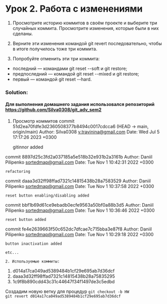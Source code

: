 # Урок 2. Работа с изменениями

1. Просмотрите историю коммитов в своём проекте и выберите три случайных коммита. Просмотрите изменения, которые были в них сделаны.

2. Верните эти изменения командой git revert последовательно, чтобы в итоге получилось тоже три коммита.

3. Попробуйте отменить эти три коммита:

- последний — командами git reset --soft и git restore;
- предпоследний — командой git reset --mixed и git restore;
- первый — командой git reset --hard.

### Solution:

#### Для выполнения домашнего задания использовался репозиторий https://github.com/Silva0308/git_adv_sem2
1. Просмотр коммитов
commit 51d2ea70fdfe3d2360508377b8494c0017cdcca6 (HEAD -> main, origin/main)
Author: Silva0308 <v.travinina@gmail.com>
Date:   Wed Jul 5 17:17:26 2023 +0300

    gitinnor added

commit 8897d25c3fd2a037185a5e518b32e931b2a3161b
Author: Daniil Pilipenko <sortedmap@gmail.com>
Date:   Tue Nov 1 10:42:31 2022 +0300

    refactoring

commit daaa3d32ff98ffad7321c14815438b28a7583529
Author: Daniil Pilipenko <sortedmap@gmail.com>
Date:   Tue Nov 1 10:37:58 2022 +0300

    reset button enabling/disabling added

commit bbf1b69d61ce9ebadb0ecfe9563a50bf0a88b3d5
Author: Daniil Pilipenko <sortedmap@gmail.com>
Date:   Tue Nov 1 10:36:46 2022 +0300

    reset button added

commit fe4e2639663f50c652dc7dfcae7c715bba3e87f8
Author: Daniil Pilipenko <sortedmap@gmail.com>
Date:   Tue Nov 1 10:29:18 2022 +0300

    button inactivation added

    etc...

    2. Используемые коммиты:

   1. d014a17ca049ad5389484b1cf29e695ab7d36dcf
   2. daaa3d32ff98ffad7321c14815438b28a75835295
   3. 1c9f8b890cdd43c31c44647f34f1497de3c5edbd

   Создадим новую ветку для процедур `git checkout -b HW` <br>
   `git revert d014a17ca049ad5389484b1cf29e695ab7d36dcf` <br>

